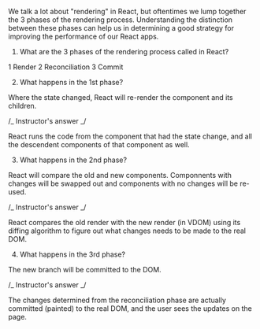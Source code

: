 We talk a lot about "rendering" in React, but oftentimes we lump together
the 3 phases of the rendering process. Understanding the distinction
between these phases can help us in determining a good strategy for
improving the performance of our React apps.

1. What are the 3 phases of the rendering process called in React?

1 Render
2 Reconciliation
3 Commit

2. What happens in the 1st phase?

Where the state changed, React will re-render the component and its children.

/_ Instructor's answer _/

React runs the code from the component that had the state change,
and all the descendent components of that component as well.

3. What happens in the 2nd phase?

React will compare the old and new components. Componnents with changes will be swapped out and components with no changes will be re-used.

/_ Instructor's answer _/

React compares the old render with the new render (in VDOM) using
its diffing algorithm to figure out what changes needs to be made
to the real DOM.

4. What happens in the 3rd phase?

The new branch will be committed to the DOM.

/_ Instructor's answer _/

The changes determined from the reconciliation phase are actually
committed (painted) to the real DOM, and the user sees the updates
on the page.

